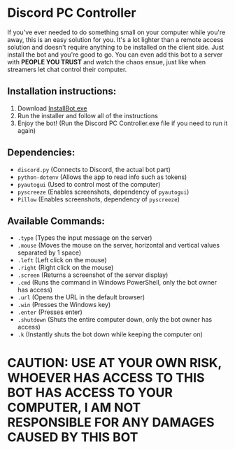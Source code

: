 # Discord PC Controller
If you've ever needed to do something small on your computer while you're away, this is an easy solution for you.
It's a lot lighter than a remote access solution and doesn't require anything to be installed on the client side.
Just install the bot and you're good to go. You can even add this bot to a server with **PEOPLE YOU TRUST** and watch the chaos ensue, just like when streamers let chat control their computer.

## Installation instructions:
1. Download [InstallBot.exe](https://github.com/3XAY/DiscordPCController/releases/latest/download/InstallBot.exe)
2. Run the installer and follow all of the instructions
3. Enjoy the bot! (Run the Discord PC Controller.exe file if you need to run it again)


## Dependencies:
- `discord.py` (Connects to Discord, the actual bot part)
- `python-dotenv` (Allows the app to read info such as tokens)
- `pyautogui` (Used to control most of the computer)
- `pyscreeze` (Enables screenshots, dependency of `pyautogui`)
- `Pillow` (Enables screenshots, dependency of `pyscreeze`)

## Available Commands:
- `.type` <insert string here> (Types the input message on the server)
- `.mouse` <horizontal movement> <vertical movement> (Moves the mouse on the server, horizontal and vertical values separated by 1 space)
- `.left` (Left click on the mouse)
- `.right` (Right click on the mouse)
- `.screen` (Returns a screenshot of the server display)
- `.cmd` <insert command here> (Runs the command in Windows PowerShell, only the bot owner has access)
- `.url` <insert url here> (Opens the URL in the default browser)
- `.win` (Presses the Windows key)
- `.enter` (Presses enter)
- `.shutdown` (Shuts the entire computer down, only the bot owner has access)
- `.k` (Instantly shuts the bot down while keeping the computer on)


# CAUTION: USE AT YOUR OWN RISK, WHOEVER HAS ACCESS TO THIS BOT HAS ACCESS TO YOUR COMPUTER, I AM NOT RESPONSIBLE FOR ANY DAMAGES CAUSED BY THIS BOT
